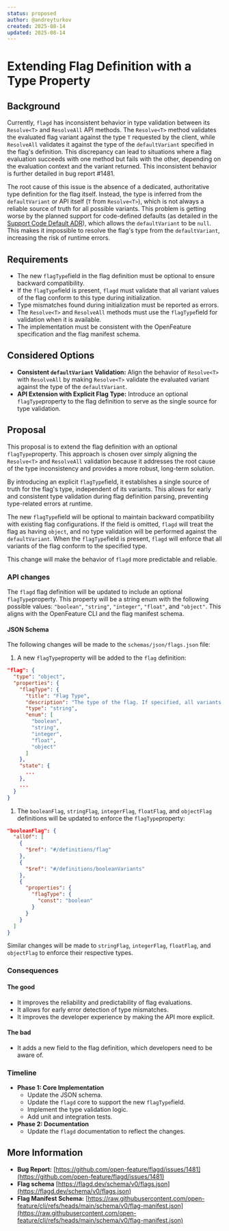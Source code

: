 ```yaml
---
status: proposed
author: @andreyturkov
created: 2025-08-14
updated: 2025-08-14
---
```


# Extending Flag Definition with a Type Property

## Background

Currently, `flagd` has inconsistent behavior in type validation between its `Resolve<T>` and `ResolveAll` API methods.
The `Resolve<T>` method validates the evaluated flag variant against the type `T` requested by the client, while `ResolveAll` validates it against the type of the `defaultVariant` specified in the flag's definition.
This discrepancy can lead to situations where a flag evaluation succeeds with one method but fails with the other, depending on the evaluation context and the variant returned.
This inconsistent behavior is further detailed in bug report #1481.

The root cause of this issue is the absence of a dedicated, authoritative type definition for the flag itself.
Instead, the type is inferred from the `defaultVariant` or API itself (`T` from `Resolve<T>`), which is not always a reliable source of truth for all possible variants.
This problem is getting worse by the planned support for code-defined defaults (as detailed in the [Support Code Default ADR](https://github.com/open-feature/flagd/blob/main/docs/architecture-decisions/support-code-default.md)), which allows the `defaultVariant` to be `null`.
This makes it impossible to resolve the flag's type from the `defaultVariant`, increasing the risk of runtime errors.

## Requirements

* The new `flagType`field in the flag definition must be optional to ensure backward compatibility.
* If the `flagType`field is present, `flagd` must validate that all variant values of the flag conform to this type during initialization.
* Type mismatches found during initialization must be reported as errors.
* The `Resolve<T>` and `ResolveAll` methods must use the `flagType`field for validation when it is available.
* The implementation must be consistent with the OpenFeature specification and the flag manifest schema.

## Considered Options

* **Consistent `defaultVariant` Validation:** Align the behavior of `Resolve<T>` with `ResolveAll` by making `Resolve<T>` validate the evaluated variant against the type of the `defaultVariant`.
* **API Extension with Explicit Flag Type:** Introduce an optional `flagType`property to the flag definition to serve as the single source for type validation.

## Proposal

This proposal is to extend the flag definition with an optional `flagType`property. This approach is chosen over simply aligning the `Resolve<T>` and `ResolveAll` validation because it addresses the root cause of the type inconsistency and provides a more robust, long-term solution.

By introducing an explicit `flagType`field, it establishes a single source of truth for the flag's type, independent of its variants. This allows for early and consistent type validation during flag definition parsing, preventing type-related errors at runtime.

The new `flagType`field will be optional to maintain backward compatibility with existing flag configurations. If the field is omitted, `flagd` will treat the flag as having `object`, and no type validation will be performed against the `defaultVariant`.
When the `flagType`field is present, `flagd` will enforce that all variants of the flag conform to the specified type.

This change will make the behavior of `flagd` more predictable and reliable.

### API changes

The `flagd` flag definition will be updated to include an optional `flagType`property. This property will be a string enum with the following possible values: `"boolean"`, `"string"`, `"integer"`, `"float"`, and `"object"`. This aligns with the OpenFeature CLI and the flag manifest schema.

#### JSON Schema

The following changes will be made to the `schemas/json/flags.json` file:

1. A new `flagType`property will be added to the `flag` definition:

```json
"flag": {
  "type": "object",
  "properties": {
    "flagType": {
      "title": "Flag Type",
      "description": "The type of the flag. If specified, all variants must conform to this type.",
      "type": "string",
      "enum": [
        "boolean",
        "string",
        "integer",
        "float",
        "object"
      ]
    },
    "state": {
      ...
    },
    ...
  }
}
```

1. The `booleanFlag`, `stringFlag`, `integerFlag`, `floatFlag`, and `objectFlag` definitions will be updated to enforce the `flagType`property:

```json
"booleanFlag": {
  "allOf": [
    {
      "$ref": "#/definitions/flag"
    },
    {
      "$ref": "#/definitions/booleanVariants"
    },
    {
      "properties": {
        "flagType": {
          "const": "boolean"
        }
      }
    }
  ]
}
```

Similar changes will be made to `stringFlag`, `integerFlag`, `floatFlag`, and `objectFlag` to enforce their respective types.

### Consequences

#### The good

* It improves the reliability and predictability of flag evaluations.
* It allows for early error detection of type mismatches.
* It improves the developer experience by making the API more explicit.

#### The bad

* It adds a new field to the flag definition, which developers need to be aware of.

### Timeline

* **Phase 1: Core Implementation**
    * Update the JSON schema.
    * Update the `flagd` core to support the new `flagType`field.
    * Implement the type validation logic.
    * Add unit and integration tests.
* **Phase 2: Documentation**
    * Update the `flagd` documentation to reflect the changes.

## More Information

* **Bug Report:** [https://github.com/open-feature/flagd/issues/1481](https://github.com/open-feature/flagd/issues/1481)
* **Flag schema** [https://flagd.dev/schema/v0/flags.json](https://flagd.dev/schema/v0/flags.json)
* **Flag Manifest Schema:** [https://raw.githubusercontent.com/open-feature/cli/refs/heads/main/schema/v0/flag-manifest.json](https://raw.githubusercontent.com/open-feature/cli/refs/heads/main/schema/v0/flag-manifest.json)
